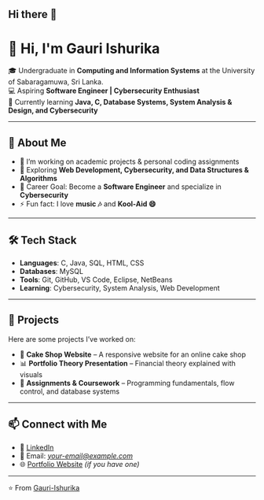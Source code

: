 ## Hi there 👋

# 👋 Hi, I'm Gauri Ishurika  

🎓 Undergraduate in **Computing and Information Systems** at the University of Sabaragamuwa, Sri Lanka.  
💻 Aspiring **Software Engineer | Cybersecurity Enthusiast**  
🌱 Currently learning **Java, C, Database Systems, System Analysis & Design, and Cybersecurity**  

---

## 🚀 About Me
- 🔭 I’m working on academic projects & personal coding assignments  
- 🌱 Exploring **Web Development, Cybersecurity, and Data Structures & Algorithms**  
- 🎯 Career Goal: Become a **Software Engineer** and specialize in **Cybersecurity**  
- ⚡ Fun fact: I love **music 🎶** and **Kool-Aid 😄**  

---

## 🛠️ Tech Stack
- **Languages**: C, Java, SQL, HTML, CSS  
- **Databases**: MySQL  
- **Tools**: Git, GitHub, VS Code, Eclipse, NetBeans  
- **Learning**: Cybersecurity, System Analysis, Web Development  

---

## 📂 Projects
Here are some projects I’ve worked on:
- 🍰 **Cake Shop Website** – A responsive website for an online cake shop  
- 📊 **Portfolio Theory Presentation** – Financial theory explained with visuals  
- 🏫 **Assignments & Coursework** – Programming fundamentals, flow control, and database systems  

---

## 📫 Connect with Me
- 💼 [LinkedIn](https://www.linkedin.com/)  
- 📧 Email: *your-email@example.com*  
- 🌐 [Portfolio Website](https://your-portfolio-link.com) *(if you have one)*  

---

⭐️ From [Gauri-Ishurika](https://github.com/YourUsername)

